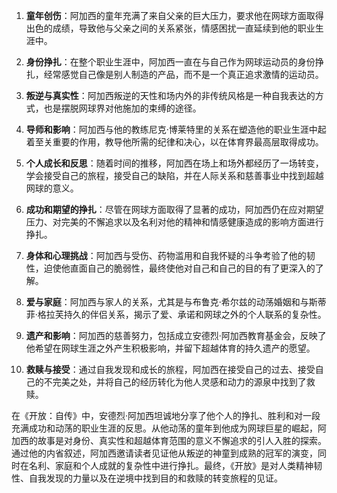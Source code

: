 1. **童年创伤**：阿加西的童年充满了来自父亲的巨大压力，要求他在网球方面取得出色的成绩，导致他与父亲之间的关系紧张，情感困扰一直延续到他的职业生涯中。

2. **身份挣扎**：在整个职业生涯中，阿加西一直在与自己作为网球运动员的身份挣扎，经常感觉自己像是别人制造的产品，而不是一个真正追求激情的运动员。

3. **叛逆与真实性**：阿加西叛逆的天性和场内外的非传统风格是一种自我表达的方式，也是摆脱网球界对他施加的束缚的途径。

4. **导师和影响**：阿加西与他的教练尼克·博莱特里的关系在塑造他的职业生涯中起着至关重要的作用，教导他所需的纪律和决心，以在体育界最高层取得成功。

5. **个人成长和反思**：随着时间的推移，阿加西在场上和场外都经历了一场转变，学会接受自己的旅程，接受自己的缺陷，并在人际关系和慈善事业中找到超越网球的意义。

6. **成功和期望的挣扎**：尽管在网球方面取得了显著的成功，阿加西仍在应对期望压力、对完美的不懈追求以及名利对他的精神和情感健康造成的影响方面进行挣扎。

7. **身体和心理挑战**：阿加西与受伤、药物滥用和自我怀疑的斗争考验了他的韧性，迫使他直面自己的脆弱性，最终使他对自己和自己的目的有了更深入的了解。

8. **爱与家庭**：阿加西与家人的关系，尤其是与布鲁克·希尔兹的动荡婚姻和与斯蒂菲·格拉芙持久的伴侣关系，揭示了爱、承诺和网球之外的个人联系的复杂性。

9. **遗产和影响**：阿加西的慈善努力，包括成立安德烈·阿加西教育基金会，反映了他希望在网球生涯之外产生积极影响，并留下超越体育的持久遗产的愿望。

10. **救赎与接受**：通过自我发现和成长的旅程，阿加西在接受自己的过去、接受自己的不完美之处，并将自己的经历转化为他人灵感和动力的源泉中找到了救赎。

在《开放：自传》中，安德烈·阿加西坦诚地分享了他个人的挣扎、胜利和对一段充满成功和动荡的职业生涯的反思。从他动荡的童年到他成为网球巨星的崛起，阿加西的故事是对身份、真实性和超越体育范围的意义不懈追求的引人入胜的探索。通过他的内省叙述，阿加西邀请读者见证他从叛逆的神童到成熟的冠军的演变，同时在名利、家庭和个人成就的复杂性中进行挣扎。最终，《开放》是对人类精神韧性、自我发现的力量以及在逆境中找到目的和救赎的转变旅程的见证。
